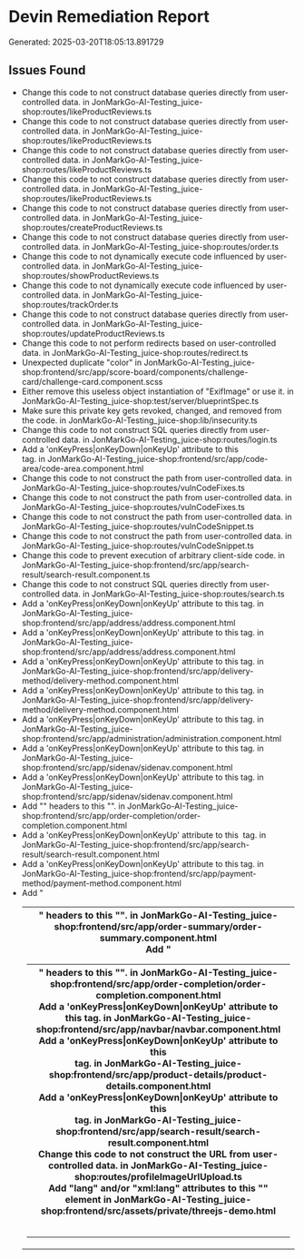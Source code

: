 # Devin Remediation Report

Generated: 2025-03-20T18:05:13.891729

## Issues Found

- Change this code to not construct database queries directly from user-controlled data. in JonMarkGo-AI-Testing_juice-shop:routes/likeProductReviews.ts
- Change this code to not construct database queries directly from user-controlled data. in JonMarkGo-AI-Testing_juice-shop:routes/likeProductReviews.ts
- Change this code to not construct database queries directly from user-controlled data. in JonMarkGo-AI-Testing_juice-shop:routes/likeProductReviews.ts
- Change this code to not construct database queries directly from user-controlled data. in JonMarkGo-AI-Testing_juice-shop:routes/likeProductReviews.ts
- Change this code to not construct database queries directly from user-controlled data. in JonMarkGo-AI-Testing_juice-shop:routes/createProductReviews.ts
- Change this code to not construct database queries directly from user-controlled data. in JonMarkGo-AI-Testing_juice-shop:routes/order.ts
- Change this code to not dynamically execute code influenced by user-controlled data. in JonMarkGo-AI-Testing_juice-shop:routes/showProductReviews.ts
- Change this code to not dynamically execute code influenced by user-controlled data. in JonMarkGo-AI-Testing_juice-shop:routes/trackOrder.ts
- Change this code to not construct database queries directly from user-controlled data. in JonMarkGo-AI-Testing_juice-shop:routes/updateProductReviews.ts
- Change this code to not perform redirects based on user-controlled data. in JonMarkGo-AI-Testing_juice-shop:routes/redirect.ts
- Unexpected duplicate "color" in JonMarkGo-AI-Testing_juice-shop:frontend/src/app/score-board/components/challenge-card/challenge-card.component.scss
- Either remove this useless object instantiation of "ExifImage" or use it. in JonMarkGo-AI-Testing_juice-shop:test/server/blueprintSpec.ts
- Make sure this private key gets revoked, changed, and removed from the code. in JonMarkGo-AI-Testing_juice-shop:lib/insecurity.ts
- Change this code to not construct SQL queries directly from user-controlled data. in JonMarkGo-AI-Testing_juice-shop:routes/login.ts
- Add a 'onKeyPress|onKeyDown|onKeyUp' attribute to this <div> tag. in JonMarkGo-AI-Testing_juice-shop:frontend/src/app/code-area/code-area.component.html
- Change this code to not construct the path from user-controlled data. in JonMarkGo-AI-Testing_juice-shop:routes/vulnCodeFixes.ts
- Change this code to not construct the path from user-controlled data. in JonMarkGo-AI-Testing_juice-shop:routes/vulnCodeFixes.ts
- Change this code to not construct the path from user-controlled data. in JonMarkGo-AI-Testing_juice-shop:routes/vulnCodeSnippet.ts
- Change this code to not construct the path from user-controlled data. in JonMarkGo-AI-Testing_juice-shop:routes/vulnCodeSnippet.ts
- Change this code to prevent execution of arbitrary client-side code. in JonMarkGo-AI-Testing_juice-shop:frontend/src/app/search-result/search-result.component.ts
- Change this code to not construct SQL queries directly from user-controlled data. in JonMarkGo-AI-Testing_juice-shop:routes/search.ts
- Add a 'onKeyPress|onKeyDown|onKeyUp' attribute to this <mat-radio-button> tag. in JonMarkGo-AI-Testing_juice-shop:frontend/src/app/address/address.component.html
- Add a 'onKeyPress|onKeyDown|onKeyUp' attribute to this <mat-row> tag. in JonMarkGo-AI-Testing_juice-shop:frontend/src/app/address/address.component.html
- Add a 'onKeyPress|onKeyDown|onKeyUp' attribute to this <mat-radio-button> tag. in JonMarkGo-AI-Testing_juice-shop:frontend/src/app/delivery-method/delivery-method.component.html
- Add a 'onKeyPress|onKeyDown|onKeyUp' attribute to this <mat-row> tag. in JonMarkGo-AI-Testing_juice-shop:frontend/src/app/delivery-method/delivery-method.component.html
- Add a 'onKeyPress|onKeyDown|onKeyUp' attribute to this <mat-cell> tag. in JonMarkGo-AI-Testing_juice-shop:frontend/src/app/administration/administration.component.html
- Add a 'onKeyPress|onKeyDown|onKeyUp' attribute to this <mat-list-item> tag. in JonMarkGo-AI-Testing_juice-shop:frontend/src/app/sidenav/sidenav.component.html
- Add a 'onKeyPress|onKeyDown|onKeyUp' attribute to this <mat-list-item> tag. in JonMarkGo-AI-Testing_juice-shop:frontend/src/app/sidenav/sidenav.component.html
- Add "<th>" headers to this "<table>". in JonMarkGo-AI-Testing_juice-shop:frontend/src/app/order-completion/order-completion.component.html
- Add a 'onKeyPress|onKeyDown|onKeyUp' attribute to this <img> tag. in JonMarkGo-AI-Testing_juice-shop:frontend/src/app/search-result/search-result.component.html
- Add a 'onKeyPress|onKeyDown|onKeyUp' attribute to this <mat-radio-button> tag. in JonMarkGo-AI-Testing_juice-shop:frontend/src/app/payment-method/payment-method.component.html
- Add "<th>" headers to this "<table>". in JonMarkGo-AI-Testing_juice-shop:frontend/src/app/order-summary/order-summary.component.html
- Add "<th>" headers to this "<table>". in JonMarkGo-AI-Testing_juice-shop:frontend/src/app/order-completion/order-completion.component.html
- Add a 'onKeyPress|onKeyDown|onKeyUp' attribute to this <mat-radio-button> tag. in JonMarkGo-AI-Testing_juice-shop:frontend/src/app/navbar/navbar.component.html
- Add a 'onKeyPress|onKeyDown|onKeyUp' attribute to this <div> tag. in JonMarkGo-AI-Testing_juice-shop:frontend/src/app/product-details/product-details.component.html
- Add a 'onKeyPress|onKeyDown|onKeyUp' attribute to this <div> tag. in JonMarkGo-AI-Testing_juice-shop:frontend/src/app/search-result/search-result.component.html
- Change this code to not construct the URL from user-controlled data. in JonMarkGo-AI-Testing_juice-shop:routes/profileImageUrlUpload.ts
- Add "lang" and/or "xml:lang" attributes to this "<html>" element in JonMarkGo-AI-Testing_juice-shop:frontend/src/assets/private/threejs-demo.html
